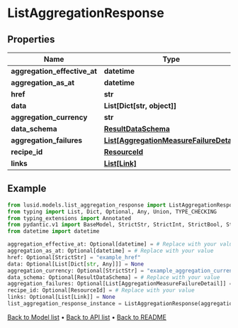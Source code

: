 # ListAggregationResponse

## Properties
Name | Type | Description | Notes
------------ | ------------- | ------------- | -------------
**aggregation_effective_at** | **datetime** |  | [optional] 
**aggregation_as_at** | **datetime** |  | [optional] 
**href** | **str** |  | [optional] 
**data** | **List[Dict[str, object]]** |  | [optional] 
**aggregation_currency** | **str** |  | [optional] 
**data_schema** | [**ResultDataSchema**](ResultDataSchema.md) |  | [optional] 
**aggregation_failures** | [**List[AggregationMeasureFailureDetail]**](AggregationMeasureFailureDetail.md) |  | [optional] 
**recipe_id** | [**ResourceId**](ResourceId.md) |  | [optional] 
**links** | [**List[Link]**](Link.md) |  | [optional] 
## Example

```python
from lusid.models.list_aggregation_response import ListAggregationResponse
from typing import List, Dict, Optional, Any, Union, TYPE_CHECKING
from typing_extensions import Annotated
from pydantic.v1 import BaseModel, StrictStr, StrictInt, StrictBool, StrictFloat, StrictBytes, Field, validator, ValidationError, conlist, constr
from datetime import datetime

aggregation_effective_at: Optional[datetime] = # Replace with your value
aggregation_as_at: Optional[datetime] = # Replace with your value
href: Optional[StrictStr] = "example_href"
data: Optional[List[Dict[str, Any]]] = None
aggregation_currency: Optional[StrictStr] = "example_aggregation_currency"
data_schema: Optional[ResultDataSchema] = # Replace with your value
aggregation_failures: Optional[List[AggregationMeasureFailureDetail]] = # Replace with your value
recipe_id: Optional[ResourceId] = # Replace with your value
links: Optional[List[Link]] = None
list_aggregation_response_instance = ListAggregationResponse(aggregation_effective_at=aggregation_effective_at, aggregation_as_at=aggregation_as_at, href=href, data=data, aggregation_currency=aggregation_currency, data_schema=data_schema, aggregation_failures=aggregation_failures, recipe_id=recipe_id, links=links)

```

[Back to Model list](../README.md#documentation-for-models) &#8226; [Back to API list](../README.md#documentation-for-api-endpoints) &#8226; [Back to README](../README.md)


